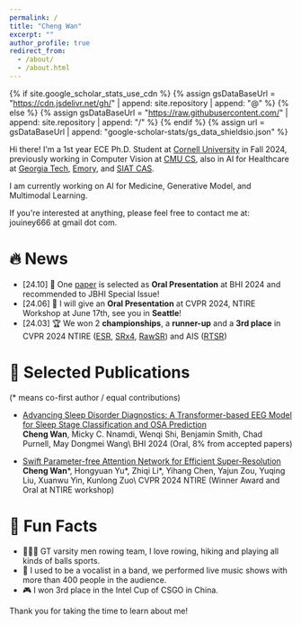 ```yaml
---
permalink: /
title: "Cheng Wan"
excerpt: ""
author_profile: true
redirect_from: 
  - /about/
  - /about.html
---
```


{% if site.google_scholar_stats_use_cdn %}
{% assign gsDataBaseUrl = "https://cdn.jsdelivr.net/gh/" | append: site.repository | append: "@" %}
{% else %}
{% assign gsDataBaseUrl = "https://raw.githubusercontent.com/" | append: site.repository | append: "/" %}
{% endif %}
{% assign url = gsDataBaseUrl | append: "google-scholar-stats/gs_data_shieldsio.json" %}

<span class='anchor' id='about-me'></span>

Hi there! I'm a 1st year ECE Ph.D. Student at [Cornell University](https://www.cornell.edu/) in Fall 2024, previously working in Computer Vision at [CMU CS](), also in AI for Healthcare at [Georgia Tech](), [Emory](), and [SIAT CAS]().

I am currently working on AI for Medicine, Generative Model, and Multimodal Learning.

If you're interested at anything, please feel free to contact me at: jouiney666 at gmail dot com.

# 🔥 News
- \[24.10\] 🎉 One [paper](https://openreview.net/forum?id=i8ZCfh8hTD#discussion) is selected as **Oral Presentation** at BHI 2024 and recommended to JBHI Special Issue!
- \[24.06\] 🎉 I will give an **Oral Presentation** at CVPR 2024, NTIRE Workshop at June 17th, see you in **Seattle**!
- \[24.03\] 🏆 We won 2 **championships**, a **runner-up** and a **3rd place**  in CVPR 2024 NTIRE ([ESR](https://openaccess.thecvf.com/content/CVPR2024W/NTIRE/html/Ren_The_Ninth_NTIRE_2024_Efficient_Super-Resolution_Challenge_Report_CVPRW_2024_paper.html), [SRx4](https://openaccess.thecvf.com/content/CVPR2024W/NTIRE/html/Chen_NTIRE_2024_Challenge_on_Image_Super-Resolution_x4_Methods_and_Results_CVPRW_2024_paper.html), [RawSR](https://openaccess.thecvf.com/content/CVPR2024W/NTIRE/html/Conde_Deep_RAW_Image_Super-Resolution._A_NTIRE_2024_Challenge_Survey_CVPRW_2024_paper.html)) and AIS ([RTSR](https://openaccess.thecvf.com/content/CVPR2024W/AI4Streaming/html/Conde_Real-Time_4K_Super-Resolution_of_Compressed_AVIF_Images._AIS_2024_Challenge_CVPRW_2024_paper.html))
  

# 📝 Selected Publications
(\* means co-first author / equal contributions)
- [Advancing Sleep Disorder Diagnostics: A Transformer-based EEG Model for Sleep Stage Classification and OSA Prediction](https://openreview.net/forum?id=i8ZCfh8hTD#discussion) \
**Cheng Wan**, Micky C. Nnamdi, Wenqi Shi, Benjamin Smith, Chad Purnell, May Dongmei Wang\\
BHI 2024 (Oral, 8% from accepted papers)

- [Swift Parameter-free Attention Network for Efficient Super-Resolution](https://openaccess.thecvf.com/content/CVPR2024W/NTIRE/html/Wan_Swift_Parameter-free_Attention_Network_for_Efficient_Super-Resolution_CVPRW_2024_paper.html) \
**Cheng Wan**\*, Hongyuan Yu\*, Zhiqi Li\*, Yihang Chen, Yajun Zou, Yuqing Liu, Xuanwu Yin, Kunlong Zuo\\
CVPR 2024 NTIRE (Winner Award and Oral at NTIRE workshop)

# 💬 Fun Facts
- 🚣🏼‍♂️ GT varsity men rowing team, I love rowing, hiking and playing all kinds of balls sports.
- 🎤 I used to be a vocalist in a band, we performed live music shows with more than 400 people in the audience.
- 🎮 I won 3rd place in the Intel Cup of CSGO in China.

Thank you for taking the time to learn about me!





